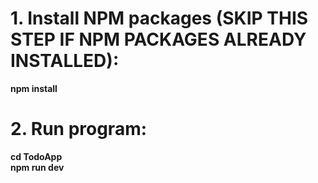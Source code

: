 # 1. Install NPM packages (SKIP THIS STEP IF NPM PACKAGES ALREADY INSTALLED):

**npm install**

# 2. Run program:

**cd TodoApp**  
**npm run dev**
